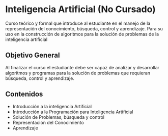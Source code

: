 # Inteligencia Artificial (No Cursado)

Curso teórico y formal que introduce al estudiante en el manejo de la
representación del conocimiento, búsqueda, control y aprendizaje. Para su
uso en la construcción de algoritmos para la solución de problemas de la
inteligencia artificial

## Objetivo General

Al finalizar el curso el estudiante debe ser capaz de analizar y desarrollar
algoritmos y programas para la solución de problemas que requieran
búsqueda, control y aprendizaje.

## Contenidos

- Introducción a la inteligencia Artificial
- Introducción a la Programación para Inteligencia Artificial
- Solución de Problemas, búsqueda y control
- Representación del Conocimiento
- Aprendizaje